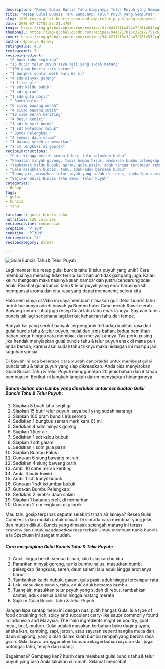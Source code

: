 ```yaml
---
description: "Resep Gulai Buncis Tahu &amp;amp; Telur Puyuh yang Sempurna"
title: "Resep Gulai Buncis Tahu &amp;amp; Telur Puyuh yang Sempurna"
slug: 1820-resep-gulai-buncis-tahu-and-amp-telur-puyuh-yang-sempurna
date: 2020-07-17T03:57:24.470Z
image: https://img-global.cpcdn.com/recipes/94e0217815c32ba7/751x532cq70/gulai-buncis-tahu-telur-puyuh-foto-resep-utama.jpg
thumbnail: https://img-global.cpcdn.com/recipes/94e0217815c32ba7/751x532cq70/gulai-buncis-tahu-telur-puyuh-foto-resep-utama.jpg
cover: https://img-global.cpcdn.com/recipes/94e0217815c32ba7/751x532cq70/gulai-buncis-tahu-telur-puyuh-foto-resep-utama.jpg
author: Ophelia Harvey
ratingvalue: 4.8
reviewcount: 3
recipeingredient:
- "8 buah tahu segitiga"
- "15 butir telur puyuh saya beli yang sudah matang"
- "100 gram buncis iris serong"
- "1 bungkus santan merk kara 65 ml"
- "4 sdm minyak goreng"
- "1 liter air"
- "1 sdt kaldu bubuk"
- "1 sdt garam"
- "1 sdm gula pasir"
- " Bumbu Halus "
- "6 siung bawang merah"
- "4 siung bawang putih"
- "10 cabe merah keriting"
- "4 butir kemiri"
- "1 sdt kunyit bubuk"
- "1 sdt ketumbar bubuk"
- " Bumbu Pelengkap "
- "2 lembar daun salam"
- "1 batang sereh di memarkan"
- "2 cm lengkuas di geprek"
recipeinstructions:
- "Cuci hingga bersih semua bahan, lalu haluskan bumbu"
- "Panaskan minyak goreng, tumis bumbu halus, masukkan bumbu pelengkap (lengkuas, sereh, daun salam) lalu aduk hingga aromanya harum"
- "Tambahkan kaldu bubuk, garam, gula pasir, aduk hingga tercampur rata"
- "Lalu masukkan buncis, tahu, aduk-aduk bersama bumbu"
- "Tuang air, masukkan telur puyuh yang sudah di rebus, tambahkan santan, aduk semua bahan hingga matang merata"
- "Sajikan Gulai Buncis Tahu &amp; Telur Puyuh"
categories:
- Resep
tags:
- gulai
- buncis
- tahu

katakunci: gulai buncis tahu 
nutrition: 126 calories
recipecuisine: Indonesian
preptime: "PT16M"
cooktime: "PT30M"
recipeyield: "4"
recipecategory: Dinner

---
```



![Gulai Buncis Tahu &amp; Telur Puyuh](https://img-global.cpcdn.com/recipes/94e0217815c32ba7/751x532cq70/gulai-buncis-tahu-telur-puyuh-foto-resep-utama.jpg)

Lagi mencari ide resep gulai buncis tahu &amp; telur puyuh yang unik? Cara membuatnya memang tidak terlalu sulit namun tidak gampang juga. Kalau keliru mengolah maka hasilnya akan hambar dan justru cenderung tidak enak. Padahal gulai buncis tahu &amp; telur puyuh yang enak harusnya sih mempunyai aroma dan cita rasa yang dapat memancing selera kita.

Halo semuanya di Vidio ini saya membuat masakan gulai telor buncis tahu untuk bahannya ada di bawah ya Bumbu halus Cabe merah Rawit merah Bawang merah. Lihat juga resep Gulai labu tahu enak lainnya. Sayuran tumis buncis tak lagi sederhana lagi berkat kehadiran tahu dan tempe.

Banyak hal yang sedikit banyak berpengaruh terhadap kualitas rasa dari gulai buncis tahu &amp; telur puyuh, mulai dari jenis bahan, kedua pemilihan bahan segar hingga cara membuat dan menyajikannya. Tak perlu pusing jika hendak menyiapkan gulai buncis tahu &amp; telur puyuh enak di mana pun anda berada, karena asal sudah tahu triknya maka hidangan ini mampu jadi suguhan spesial.


Di bawah ini ada beberapa cara mudah dan praktis untuk membuat gulai buncis tahu &amp; telur puyuh yang siap dikreasikan. Anda bisa menyiapkan Gulai Buncis Tahu &amp; Telur Puyuh menggunakan 20 jenis bahan dan 6 tahap pembuatan. Berikut ini langkah-langkah dalam menyiapkan hidangannya.

<!--inarticleads1-->

##### Bahan-bahan dan bumbu yang diperlukan untuk pembuatan Gulai Buncis Tahu &amp; Telur Puyuh:

1. Siapkan 8 buah tahu segitiga
1. Siapkan 15 butir telur puyuh (saya beli yang sudah matang)
1. Siapkan 100 gram buncis iris serong
1. Sediakan 1 bungkus santan merk kara 65 ml
1. Sediakan 4 sdm minyak goreng
1. Siapkan 1 liter air
1. Sediakan 1 sdt kaldu bubuk
1. Siapkan 1 sdt garam
1. Sediakan 1 sdm gula pasir
1. Siapkan  Bumbu Halus :
1. Gunakan 6 siung bawang merah
1. Sediakan 4 siung bawang putih
1. Ambil 10 cabe merah keriting
1. Ambil 4 butir kemiri
1. Ambil 1 sdt kunyit bubuk
1. Gunakan 1 sdt ketumbar bubuk
1. Gunakan  Bumbu Pelengkap :
1. Sediakan 2 lembar daun salam
1. Siapkan 1 batang sereh, di memarkan
1. Gunakan 2 cm lengkuas di geprek


Mau tahu gosip terpanas seputar selebriti tanah air lainnya? Resep Gulai Cumi enak dan mudah untuk dibuat. Di sini ada cara membuat yang jelas dan mudah diikuti. Buncis yang dimasak setengah matang ini terasa crunchy dan untuk mendapatkan rasa terbaik Untuk membuat tumis buncis a la Szechuan ini sangat mudah. 

<!--inarticleads2-->

##### Cara menyiapkan Gulai Buncis Tahu &amp; Telur Puyuh:

1. Cuci hingga bersih semua bahan, lalu haluskan bumbu
1. Panaskan minyak goreng, tumis bumbu halus, masukkan bumbu pelengkap (lengkuas, sereh, daun salam) lalu aduk hingga aromanya harum
1. Tambahkan kaldu bubuk, garam, gula pasir, aduk hingga tercampur rata
1. Lalu masukkan buncis, tahu, aduk-aduk bersama bumbu
1. Tuang air, masukkan telur puyuh yang sudah di rebus, tambahkan santan, aduk semua bahan hingga matang merata
1. Sajikan Gulai Buncis Tahu &amp; Telur Puyuh


Jangan lupa santap menu ini dengan nasi putih hangat. Gulai is a type of food containing rich, spicy and succulent curry-like sauce commonly found in Indonesia and Malaysia. The main ingredients might be poultry, goat meat, beef, mutton. Gulai adalah masakan berbahan baku daging ayam, aneka ikan, kambing, sapi, jeroan, atau sayuran seperti nangka muda dan daun singkong, yang diolah dalam kuah bumbu rempah yang bercita rasa gurih. Gulai tauco menggunakan buncis sebagai bahan sayuran dan juga potongan tahu, tempe dan udang. 

Bagaimana? Gampang kan? Itulah cara membuat gulai buncis tahu &amp; telur puyuh yang bisa Anda lakukan di rumah. Selamat mencoba!
